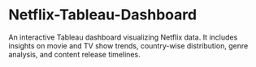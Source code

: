 # Netflix-Tableau-Dashboard
An interactive Tableau dashboard visualizing Netflix data. It includes insights on movie and TV show trends, country-wise distribution, genre analysis, and content release timelines.
